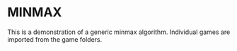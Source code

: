 # MINMAX

This is a demonstration of a generic minmax algorithm. Individual games are imported from the game folders.